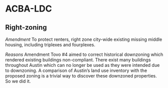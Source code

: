 # ACBA-LDC

Right-zoning
------------
_Amendment_
To protect renters, right zone city-wide existing missing middle housing, including triplexes and fourplexes.

_Reasons_
Amendment Tovo #4 aimed to correct historical downzoning which rendered existing buildings non-compliant. There exist many buildings throughout Austin which can no longer be used as they were intended due to downzoning. A comparison of Austin’s land use inventory with the proposed zoning is a trivial way to discover these downzoned properties. So we did it.

